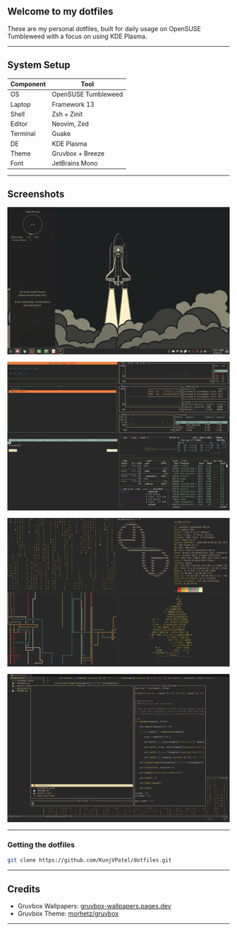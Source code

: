 ## Welcome to my dotfiles

These are my personal dotfiles, built for daily usage on OpenSUSE Tumbleweed with a focus on using KDE Plasma.

---

## System Setup

| Component       | Tool               |
|----------------|--------------------|
| OS             | OpenSUSE Tumbleweed |
| Laptop         | Framework 13       |
| Shell          | Zsh + Zinit        |
| Editor         | Neovim, Zed        |
| Terminal       | Guake              |
| DE             | KDE Plasma         |
| Theme          | Gruvbox + Breeze   |
| Font           | JetBrains Mono     |

---

## Screenshots

![main_homepage](assets/main_homepage.png)

![terminal_1](assets/terminal_1.png)

![terminal_2](assets/terminal_2.png)

![terminal_3](assets/terminal_3.png)

---

### Getting the dotfiles


```bash
git clone https://github.com/KunjVPatel/dotfiles.git
```

---

## Credits

- Gruvbox Wallpapers: [gruvbox-wallpapers.pages.dev](https://gruvbox-wallpapers.pages.dev)
- Gruvbox Theme: [morhetz/gruvbox](https://github.com/morhetz/gruvbox)

---
